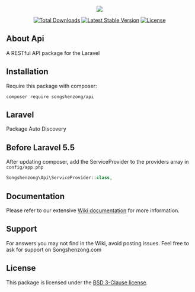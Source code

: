 <p align="center"><a href="https://songshenzong.com" target="_blank"><img src="https://songshenzong.com/images/logo.png"></a></p>

<p align="center">
<a href="https://packagist.org/packages/songshenzong/api"><img src="https://poser.pugx.org/songshenzong/api/d/total.svg" alt="Total Downloads"></a>
<a href="https://packagist.org/packages/songshenzong/api"><img src="https://poser.pugx.org/songshenzong/api/v/stable.svg" alt="Latest Stable Version"></a>
<a href="https://packagist.org/packages/songshenzong/api"><img src="https://poser.pugx.org/songshenzong/api/license.svg" alt="License"></a>
</p>


## About Api

A RESTful API package for the Laravel

## Installation

Require this package with composer:

```shell
composer require songshenzong/api
```

## Laravel

Package Auto Discovery


## Before Laravel 5.5
After updating composer, add the ServiceProvider to the providers array in `config/app.php`

```php
Songshenzong\Api\ServiceProvider::class, 
```

## Documentation

Please refer to our extensive [Wiki documentation](https://github.com/songshenzong/api/wiki) for more information.


## Support

For answers you may not find in the Wiki, avoid posting issues. Feel free to ask for support on Songshenzong.com


## License

This package is licensed under the [BSD 3-Clause license](http://opensource.org/licenses/BSD-3-Clause).

